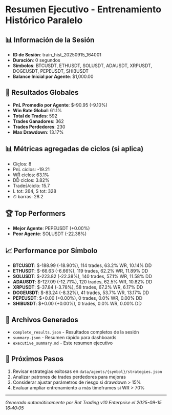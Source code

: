 # Resumen Ejecutivo - Entrenamiento Histórico Paralelo

## 📊 Información de la Sesión
- **ID de Sesión**: train_hist_20250915_164001
- **Duración**: 0 segundos
- **Símbolos**: BTCUSDT, ETHUSDT, SOLUSDT, ADAUSDT, XRPUSDT, DOGEUSDT, PEPEUSDT, SHIBUSDT
- **Balance Inicial por Agente**: $1,000.00

## 🎯 Resultados Globales
- **PnL Promedio por Agente**: $-90.95 (-9.10%)
- **Win Rate Global**: 61.1%
- **Total de Trades**: 592
- **Trades Ganadores**: 362
- **Trades Perdedores**: 230
- **Max Drawdown**: 13.17%

## 📊 Métricas agregadas de ciclos (si aplica)
- Ciclos: 8
- PnL̄ ciclos: -19.21
- WR̄ ciclos: 63.1%
- DD̄ ciclos: 3.82%
- Trades̄/ciclo: 15.7
- L tot: 264, S tot: 328
- ⏱̄ barras: 28.2


## 🏆 Top Performers
- **Mejor Agente**: PEPEUSDT (+0.00%)
- **Peor Agente**: SOLUSDT (-22.38%)

## 📈 Performance por Símbolo
- **BTCUSDT**: $-188.99 (-18.90%), 114 trades, 63.2% WR, 10.14% DD
- **ETHUSDT**: $-66.63 (-6.66%), 119 trades, 62.2% WR, 11.89% DD
- **SOLUSDT**: $-223.82 (-22.38%), 140 trades, 57.1% WR, 11.58% DD
- **ADAUSDT**: $-127.09 (-12.71%), 120 trades, 62.5% WR, 10.82% DD
- **XRPUSDT**: $-37.84 (-3.78%), 58 trades, 67.2% WR, 6.17% DD
- **DOGEUSDT**: $-83.24 (-8.32%), 41 trades, 53.7% WR, 13.17% DD
- **PEPEUSDT**: $+0.00 (+0.00%), 0 trades, 0.0% WR, 0.00% DD
- **SHIBUSDT**: $+0.00 (+0.00%), 0 trades, 0.0% WR, 0.00% DD

## 📁 Archivos Generados
- `complete_results.json` - Resultados completos de la sesión
- `summary.json` - Resumen rápido para dashboards
- `executive_summary.md` - Este resumen ejecutivo

## 🎯 Próximos Pasos
1. Revisar estrategias exitosas en `data/agents/{symbol}/strategies.json`
2. Analizar patrones de trades perdedores para mejoras
3. Considerar ajustar parámetros de riesgo si drawdown > 15%
4. Evaluar ampliar entrenamiento a más timeframes si WR > 70%

---
*Generado automáticamente por Bot Trading v10 Enterprise el 2025-09-15 16:40:05*
